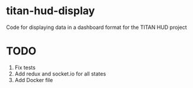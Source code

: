 # titan-hud-display
Code for displaying data in a dashboard format for the TITAN HUD project


# TODO
1. Fix tests
2. Add redux and socket.io for all states
2. Add Docker file
